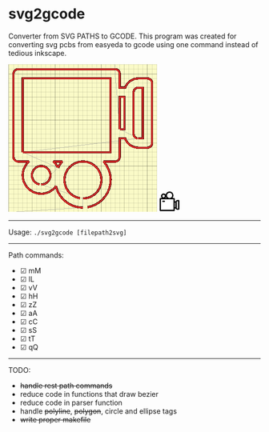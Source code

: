 # svg2gcode
Converter from SVG PATHS to GCODE.
This program was created for converting svg pcbs from easyeda to gcode using one command instead of tedious inkscape.

![example_gcode](./images/camera_gcode.png)
![example_svg](./images/camera_svg.png)

---
Usage: `./svg2gcode [filepath2svg]`

---
Path commands:
- &#9745; mM
- &#9745; lL
- &#9745; vV
- &#9745; hH 
- &#9745; zZ
- &#9745; aA
- &#9745; cC
- &#9745; sS
- &#9745; tT
- &#9745; qQ

---
TODO:
* ~~handle rest path commands~~
* reduce code in functions that draw bezier
* reduce code in parser function
* handle ~~polyline~~, ~~polygon~~, circle and ellipse tags
* ~~write proper makefile~~
